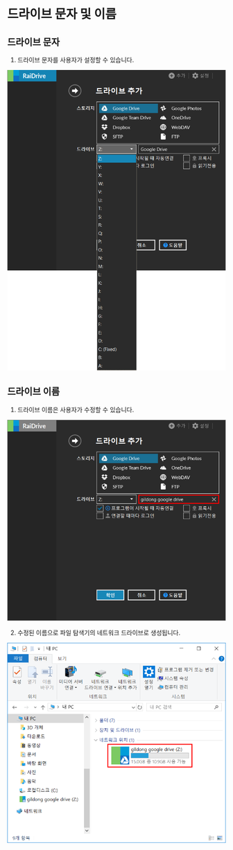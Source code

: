 # 드라이브 문자 및 이름

## 드라이브 문자

1. 드라이브 문자를 사용자가 설정할 수 있습니다.

![drive_name1](/drive_name1.png?raw=true)

## 드라이브 이름

1. 드라이브 이름은 사용자가 수정할 수 있습니다.

![drive_name2](/drive_name2.PNG?raw=true)

2. 수정된 이름으로 파일 탐색기의 네트워크 드라이브로 생성됩니다.

![drive_name3](/drive_name3.PNG?raw=true)
